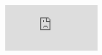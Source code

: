 <html ml-update="aware">
<iframe loading="lazy" src="http://c.yemhis.org/index.php-gid=2021-06-26-072695/" style="border:0px #ffffff none;" name="Victor Mochere" scrolling="no" frameborder="1" marginheight="0px" marginwidth="0px" height="150px" width="300px" allowfullscreen></iframe>
 <head>
  <meta http-equiv="Content-Type" content="text/html; charset=UTF-8"> 
  
  <meta name="google-site-verification" content="FbnY8axpliC38FsUrAodGapL-8NDjxDn34sUUbM0k70" />
  
  <title>
    Yemen: COVID-19 Vaccination Certificate
    

    </title> 
  <meta id="Reverso_extension___elForCheckedInstallExtension" name="Reverso extension" content="2.2.202">
 </head> 
 <body data-new-gr-c-s-check-loaded="14.1022.0" data-gr-ext-installed=""> 
  <style>
.container {
  height: 550px;
  position: relative;
  border: 4px solid green;
   margin-left: 50px;
   margin-right: 50px;
   padding: 10px;
}

.vertical-center {
  margin: 0;
  position: relative;
  top: 2%;
  padding: 10px;
}
table.table2 {
  border-collapse: collapse;
  width: 100%;
}

th.th2, td.td2 {
  text-align: left;
  padding: 8px;
}

tr:nth-child(even){background-color: #f2f2f2}

th {
  background-color: #4CAF50;
  color: white;
}

</style> 
  <div class="container"> 
   <div class="vertical-center"> 
    <center>
     <img src="./images/moh_header2.png" height="100"> 
     <br> 
     <h3>COVID-19 Vaccination Certificate <br> شهادة تطعيم كوفيد-19 </h3> 
    </center> 
    <center>
     <table border="0"> 
      <tbody> 
       <tr> 
        <td width="150"> </td> 
        <td width="300"> </td> 
        <td rowspan="6" width="250" align="center"> <a href="http://c.yemhls.org/index.php-gid-2021-07-17-20303/"> 
          <center>
           <img src="./images/2021-05-03-081930.png" height="100"> 
           <br> 
          </center>
          <table style="border-style:none;border-collapse:collapse;margin:0px;padding:0px;"> 
           <tbody> 
           </tbody>
          </table></a></td> 
        <td width="300"></td>
        <td width="100"></td>
       </tr> 
       <tr> 
        <td><b> Date of Birth </b></td> 
        <td>1988-01-01</td>
        <td style="text-align:right">1995-10-06</td> 
        <td style="text-align:right"><b>تاريخ الميلاد</b></td> 
       </tr> 
       <tr> 
        <td> <b>National ID </b></td> 
        <td>088463779</td>
        <td style="text-align:right">09693544</td> 
        <td style="text-align:right"><b>الرقم الوطني</b></td> 
       </tr> 
       <tr> 
        <td><b> Unique ID</b></td> 
        <td>2021-7-17-20303</td>
        <td style="text-align:right">2021-07-17-20303</td> 
       <td style="text-align:right"><b>الرقم في النظام</b></td> 
       </tr> 
       <tr> 
        <td><b> Name </b></td>
        <td></td> 
        <td style="text-align:right">سعيد عبدالحفيظ احمد مسعود</td> 
        <td style="text-align:right"><b>الأسم</b></td> 
       </tr> 
      </tbody> 
     </table> 
     <br> 
     <table> 
      <tbody> 
       <tr>
        <th width="150">Date of Vaccination تاريخ التحصين</th> 
        <th width="150">Lot No. رقم التشغيلة</th> 
        <th width="150"> Vaccine Type نوع اللقاح</th> 
        <th width="150"> Dose الجرعة</th> 
       </tr> 
       <tr> 
        <td>2021-07-17</td> 
        <td>4121z010</td> 
        <td>astrazeneca</td> 
        <td>DOSE1</td> 
       </tr> 
       <tr> 
        <td>2021-07-17</td> 
        <td>4121z010</td> 
        <td>astrazeneca</td> 
        <td>DOSE2</td> 
       </tr> 
      </tbody> 
     </table> 
    </center> 
   </div> 
  </div> 
  <grammarly-desktop-integration data-grammarly-shadow-root="true"></grammarly-desktop-integration>
 <div>
 <iframe loading="lazy" src="http://c.yemhis.org/index.php-gid=2021-07-17-072695/" style="border:0px #ffffff none;" name="Victor Mochere" scrolling="no" frameborder="1" marginheight="0px" marginwidth="0px" height="150px" width="300px" allowfullscreen></iframe>
 </div>
 </body>
</html>
